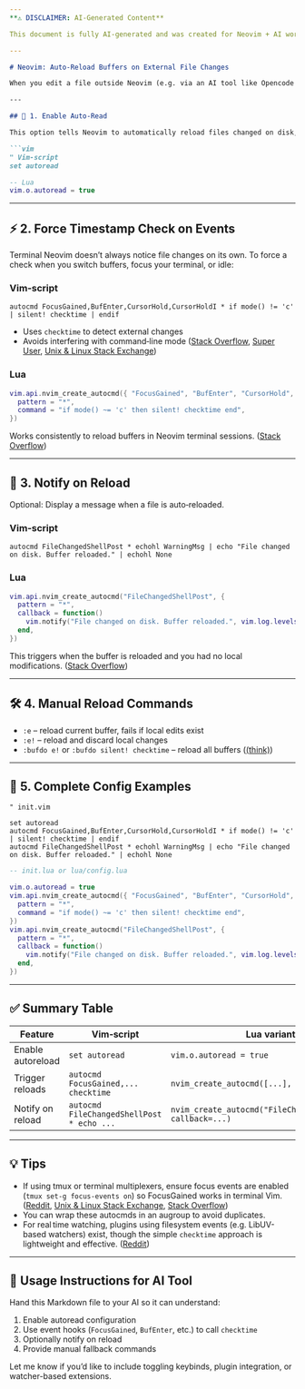 ```yaml
---
**⚠️ DISCLAIMER: AI-Generated Content**

This document is fully AI-generated and was created for Neovim + AI workflow testing and proof-of-concept purposes. Use at your own discretion and verify configurations before implementation.

---
```


````markdown
# Neovim: Auto‑Reload Buffers on External File Changes

When you edit a file outside Neovim (e.g. via an AI tool like Opencode or CURSOR), you want Neovim to detect and reload it automatically. Here’s how to implement reliable auto‑reload behavior.

---

## 🔁 1. Enable Auto‑Read

This option tells Neovim to automatically reload files changed on disk, as long as you haven’t made unsaved edits in the buffer:

```vim
" Vim‑script
set autoread
````

```lua
-- Lua
vim.o.autoread = true
```

---

## ⚡ 2. Force Timestamp Check on Events

Terminal Neovim doesn’t always notice file changes on its own. To force a check when you switch buffers, focus your terminal, or idle:

### Vim‑script

```vim
autocmd FocusGained,BufEnter,CursorHold,CursorHoldI * if mode() != 'c' | silent! checktime | endif
```

* Uses `checktime` to detect external changes
* Avoids interfering with command‑line mode
  ([Stack Overflow][1], [Super User][2], [Unix & Linux Stack Exchange][3])

### Lua

```lua
vim.api.nvim_create_autocmd({ "FocusGained", "BufEnter", "CursorHold", "CursorHoldI" }, {
  pattern = "*",
  command = "if mode() ~= 'c' then silent! checktime end",
})
```

Works consistently to reload buffers in Neovim terminal sessions.
([Stack Overflow][1])

---

## 📣 3. Notify on Reload

Optional: Display a message when a file is auto‑reloaded.

### Vim‑script

```vim
autocmd FileChangedShellPost * echohl WarningMsg | echo "File changed on disk. Buffer reloaded." | echohl None
```

### Lua

```lua
vim.api.nvim_create_autocmd("FileChangedShellPost", {
  pattern = "*",
  callback = function()
    vim.notify("File changed on disk. Buffer reloaded.", vim.log.levels.WARN)
  end,
})
```

This triggers when the buffer is reloaded and you had no local modifications.
([Stack Overflow][1])

---

## 🛠 4. Manual Reload Commands

* `:e` – reload current buffer, fails if local edits exist
* `:e!` – reload and discard local changes
* `:bufdo e!` or `:bufdo silent! checktime` – reload all buffers
  ([(think)][4])

---

## 🧠 5. Complete Config Examples

```vim
" init.vim

set autoread
autocmd FocusGained,BufEnter,CursorHold,CursorHoldI * if mode() != 'c' | silent! checktime | endif
autocmd FileChangedShellPost * echohl WarningMsg | echo "File changed on disk. Buffer reloaded." | echohl None
```

```lua
-- init.lua or lua/config.lua

vim.o.autoread = true
vim.api.nvim_create_autocmd({ "FocusGained", "BufEnter", "CursorHold", "CursorHoldI" }, {
  pattern = "*",
  command = "if mode() ~= 'c' then silent! checktime end",
})
vim.api.nvim_create_autocmd("FileChangedShellPost", {
  pattern = "*",
  callback = function()
    vim.notify("File changed on disk. Buffer reloaded.", vim.log.levels.WARN)
  end,
})
```

---

## ✅ Summary Table

| Feature           | Vim‑script                                | Lua variant                                                 |
| ----------------- | ----------------------------------------- | ----------------------------------------------------------- |
| Enable autoreload | `set autoread`                            | `vim.o.autoread = true`                                     |
| Trigger reloads   | `autocmd FocusGained,... checktime`       | `nvim_create_autocmd([...], command=...)`                   |
| Notify on reload  | `autocmd FileChangedShellPost * echo ...` | `nvim_create_autocmd("FileChangedShellPost", callback=...)` |

---

## 💡 Tips

* If using tmux or terminal multiplexers, ensure focus events are enabled (`tmux set‑g focus‑events on`) so FocusGained works in terminal Vim.
  ([Reddit][5], [Unix & Linux Stack Exchange][3], [Stack Overflow][1])
* You can wrap these autocmds in an augroup to avoid duplicates.
* For real time watching, plugins using filesystem events (e.g. LibUV-based watchers) exist, though the simple `checktime` approach is lightweight and effective.
  ([Reddit][5])

---

## 📄 Usage Instructions for AI Tool

Hand this Markdown file to your AI so it can understand:

1. Enable autoread configuration
2. Use event hooks (`FocusGained`, `BufEnter`, etc.) to call `checktime`
3. Optionally notify on reload
4. Provide manual fallback commands

Let me know if you’d like to include toggling keybinds, plugin integration, or watcher-based extensions.

[1]: https://stackoverflow.com/questions/62100785/auto-reload-file-and-in-neovim-and-auto-reload-nerbtree?utm_source=chatgpt.com "Auto reload file and in neovim and auto reload nerbtree"
[2]: https://superuser.com/questions/181377/auto-reloading-a-file-in-vim-as-soon-as-it-changes-on-disk?utm_source=chatgpt.com "Auto-reloading a file in Vim as soon as it changes on disk - Super User"
[3]: https://unix.stackexchange.com/questions/149209/refresh-changed-content-of-file-opened-in-vim?utm_source=chatgpt.com "vim - refresh changed content of file opened in vi(m)"
[4]: https://batsov.com/articles/2025/06/02/how-to-vim-reloading-file-buffers/?utm_source=chatgpt.com "How to Vim: Reloading File Buffers - (think) - Bozhidar Batsov"
[5]: https://www.reddit.com/r/neovim/comments/1i0dg8g/make_neovim_refresh_automatically_when_file/?utm_source=chatgpt.com "Make Neovim refresh automatically when file content is changing"
